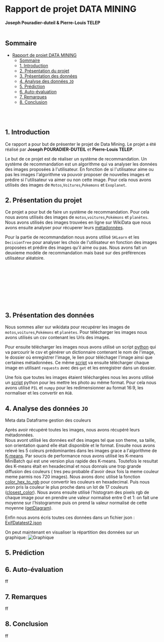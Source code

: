 # Rapport de projet DATA MINING
**Joseph Pouradier-duteil & Pierre-Louis TELEP**
<br>
<br>

## Sommaire



- [Rapport de projet DATA MINING](#rapport-de-projet-data-mining)
  - [Sommaire](#sommaire)
  - [1. Introduction](#1-introduction)
  - [2. Présentation du projet](#2-présentation-du-projet)
  - [3. Présentation des données ](#3-présentation-des-données)
  - [4. Analyse des données `JO`](#4-analyse-des-données-jo)
  - [5. Prédiction](#5-prédiction)
  - [6. Auto-évaluation](#6-auto-évaluation)
  - [7. Remarques](#7-remarques)
  - [8. Conclusion](#8-conclusion)

<br>
<br>

## 1. Introduction 

Ce rapport a pour but de présenter le projet de Data Mining. Le projet a été réalisé par **Joseph POURADIER-DUTEIL** et **Pierre-Louis TELEP**. 

Le but de ce projet est de réaliser un système de recommandation. Un système de recommandation est un algorithme qui va analyser les données des images proposées à l'utilisateur. En fonction de si l'utilisateur aime ou pas les images l'algorithme va pouvoir proposer de nouvelles images et prédire si l'utilisateur va aimer ou non cette image. Pour cela nous avons utilisés des images de `Motos`,`Voitures`,`Pokemons` et `Exoplanet`. 


## 2. Présentation du projet

Ce projet a pour but de faire un système de recommandation. Pour cela nous avons utilisés des images de `motos`,`voitures`,`Pokémons` et `planètes`. Nous avons utilisés des images trouvées en ligne sur WikiData que nous avons ensuite analyser pour récuperer leurs [métadonnées](MetaData.ipynb). 

Pour la partie de recommandation nous avons utilisé `SKLearn` et les `DecisionTree` pour analyser les choix de l'utilisateur en fonction des images proposées et prédire des images qu'il aime ou pas. Nous avons fait un deuxieme modéle de recommandation mais basé sur des préférences utilisateur aléatoire. 
<br>
<br>
<br>
<br>
<br>
<br>
<br>
<br>
<br>

## 3. Présentation des données 

Nous sommes aller sur wikidata pour recupérer les images de `motos`,`voitures`,`Pokémons` et `planètes`. Pour télécharger les images nous avons utilisés un csv contenant les Urls des images. 

Pour ensuite télécharger les images nous avons utilisé un script [python](test.ipynb#téléchargement-des-images) qui va parcourir le csv et générer un dictionnaire contenant le nom de l'image, le dossier où enregistrer l'image, le lien pour téléchager l'image ainsi que certaines métadonnées. Ce même [script](test.ipynb#Wgets) va ensuite télécharger chaque image en utilisant `requests` avec des `get` et les enregistrer dans un dossier.


Une fois que toutes les images étaient téléchargées nous les avons utilisé un [script](images/Analizing_wh.ipynb) python pour les mettre les photo au même format. Pour cela nous avons utilisé `PIL` et `numpy` pour les redimensionner au format 16:9, les normaliser et les convertir en `RGB`.


## 4. Analyse des données `JO`
Meta data
Dataframe
gestion des couleurs

Après avoir récupéré toutes les images, nous avons récupéré leurs métadonnées.  
Nous avont utilisé les données exif des images tel que son theme, sa taille, son orientation quand elle était disponible et le format. Ensuite nous avons relevé les 5 coleurs prédominantes dans les images grace a l'algorithme de [K-means](MetaData.ipynb#Get-proiminant-colors-from-images). Par soucis de performance nous avons utilisé les K-means MiniBatch qui est une version plus rapide des K-means. Toutefois le resultat des K-means était en hexadecimal et nous donnais une trop grande diffusion des couleurs ( tres peu probable d'avoir deux fois la meme couleur meme parmis nos 720 images). Nous avons donc utilisé la fonction [color_hex_to_rgb](MetaData.ipynb#Transformation-de-hexa-a-RGB) pour convertir les couleurs en hexadecimal. Puis nous avon pris la couleur le plus proche dans un lot de 17 couleurs ([closest_color](MetaData.ipynb#Transformation-de-hexa-a-RGB)). Nous avons ensuite utilisé l'histogram des pixels rgb de chaque image pour en prendre une valeur normalisé entre 0 et 1: on fait une moyenne sur l'histogramme puis on prend la valeur normalisé de cette moyenne ([getDiagram](MetaData.ipynb#Getting-histogram-from-images)).  

Enfin nous avons écris toutes ces données dans un fichier json : [ExifDatatest2.json](images/ExifDatatest2.json)

On peut maintenant en visualiser la répartition des données sur un graphique:
![Graphique](VisualisationMetadata.png)

## 5. Prédiction

## 6. Auto-évaluation
ff
## 7. Remarques
ff
## 8. Conclusion
ff